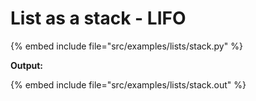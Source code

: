 # List as a stack - LIFO


{% embed include file="src/examples/lists/stack.py" %}

**Output:**

{% embed include file="src/examples/lists/stack.out" %}



